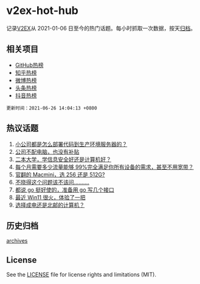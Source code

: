 # v2ex-hot-hub

 记录[V2EX](https://www.v2ex.com/)从 2021-01-06 日至今的热门话题。每小时抓取一次数据，按天[归档](archives)。
 
 ## 相关项目

- [GitHub热榜](https://github.com/snaildev/github-hot-hub)
- [知乎热榜](https://github.com/snaildev/zhihu-hot-hub)
- [微博热榜](https://github.com/snaildev/weibo-hot-hub)
- [头条热榜](https://github.com/snaildev/toutiao-hot-hub)
- [抖音热榜](https://github.com/snaildev/douyin-hot-hub)


 `更新时间：2021-06-26 14:04:13 +0800`

## 热议话题

1. [小公司都是怎么部署代码到生产环境服务器的？](https://www.v2ex.com/t/785777)
1. [公司不配电脑，也没有补贴](https://www.v2ex.com/t/785769)
1. [二本大学，学信息安全好还是计算机好？](https://www.v2ex.com/t/785811)
1. [每个月需要多少流量能够 99%完全满足你所有设备的需求，甚至不用宽带？](https://www.v2ex.com/t/785780)
1. [官翻的 Macmini，选 256 还是 512G?](https://www.v2ex.com/t/785806)
1. [不晓得这个问题该不该问..........](https://www.v2ex.com/t/785837)
1. [都说 go 挺好使的，准备用 go 写几个接口](https://www.v2ex.com/t/785787)
1. [最近 Win11 很火，体验了一把](https://www.v2ex.com/t/785901)
1. [选择成电还是北邮的计算机？](https://www.v2ex.com/t/785907)

## 历史归档

[archives](archives)

## License

See the [LICENSE](LICENSE) file for license rights and limitations (MIT).

